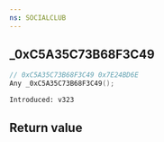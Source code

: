 ```yaml
---
ns: SOCIALCLUB
---
```

## _0xC5A35C73B68F3C49

```c
// 0xC5A35C73B68F3C49 0x7E24BD6E
Any _0xC5A35C73B68F3C49();
```

```
Introduced: v323
```


## Return value
